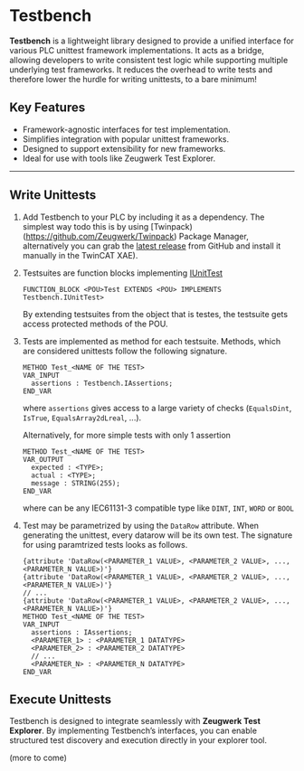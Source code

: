 # Testbench 

**Testbench** is a lightweight library designed to provide a unified interface for various PLC unittest framework implementations. It acts as a bridge, allowing developers to write consistent test logic while supporting multiple underlying test frameworks. It reduces the overhead to write tests and therefore lower the hurdle for writing unittests, to a bare minimum!

## Key Features  
- Framework-agnostic interfaces for test implementation.  
- Simplifies integration with popular unittest frameworks.  
- Designed to support extensibility for new frameworks.  
- Ideal for use with tools like Zeugwerk Test Explorer.  

---

## Write Unittests  

1. Add Testbench to your PLC by including it as a dependency. The simplest way todo this is by using [Twinpack)(https://github.com/Zeugwerk/Twinpack) Package Manager, alternatively you can grab the [latest release](https://github.com/Zeugwerk/Testbench/releases/latest) from GitHub and install it manually in the TwinCAT XAE).
1. Testsuites are function blocks implementing [IUnitTest](xref:Testbench.IUnitTest)
     ``` st  
     FUNCTION_BLOCK <POU>Test EXTENDS <POU> IMPLEMENTS Testbench.IUnitTest>
     ```
     
     By extending testsuites from the object that is testes, the testsuite gets access protected methods of the POU.
1. Tests are implemented as method for each testsuite. Methods, which are considered unittests follow the following signature.
     ``` st
     METHOD Test_<NAME OF THE TEST>
     VAR_INPUT
       assertions : Testbench.IAssertions;
     END_VAR
     ```

     where `assertions` gives access to a large variety of checks (`EqualsDint`, `IsTrue`, `EqualsArray2dLreal`, ...).

     Alternatively, for more simple tests with only 1 assertion
     ``` st
     METHOD Test_<NAME OF THE TEST>
     VAR_OUTPUT
       expected : <TYPE>;
       actual : <TYPE>;
       message : STRING(255);
     END_VAR
     ```
     where <TYPE> can be any IEC61131-3 compatible type like `DINT`, `INT`, `WORD` or `BOOL`

1. Test may be parametrized by using the `DataRow` attribute. When generating the unittest, every datarow will be its own test. The signature for using paramtrized tests looks as follows.
     ``` st
     {attribute 'DataRow(<PARAMETER_1 VALUE>, <PARAMETER_2 VALUE>, ..., <PARAMETER_N VALUE>)'}
     {attribute 'DataRow(<PARAMETER_1 VALUE>, <PARAMETER_2 VALUE>, ..., <PARAMETER_N VALUE>)'}
     // ...
     {attribute 'DataRow(<PARAMETER_1 VALUE>, <PARAMETER_2 VALUE>, ..., <PARAMETER_N VALUE>)'}
     METHOD Test_<NAME OF THE TEST>
     VAR_INPUT
       assertions : IAssertions;
       <PARAMETER_1> : <PARAMETER_1 DATATYPE>
       <PARAMETER_2> : <PARAMETER_2 DATATYPE>
       // ...
       <PARAMETER_N> : <PARAMETER_N DATATYPE>
     END_VAR
     ```

## Execute Unittests

Testbench is designed to integrate seamlessly with **Zeugwerk Test Explorer**. By implementing Testbench’s interfaces, you can enable structured test discovery and execution directly in your explorer tool.

(more to come)
